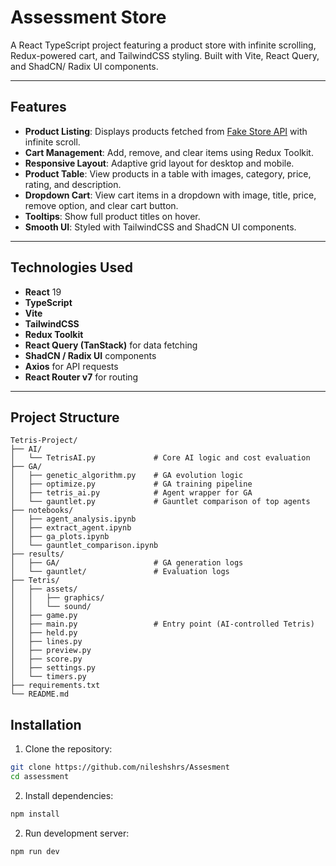 # Assessment Store

A React TypeScript project featuring a product store with infinite scrolling, Redux-powered cart, and TailwindCSS styling. Built with Vite, React Query, and ShadCN/ Radix UI components.

---

## Features

- **Product Listing**: Displays products fetched from [Fake Store API](https://fakestoreapi.com/) with infinite scroll.
- **Cart Management**: Add, remove, and clear items using Redux Toolkit.
- **Responsive Layout**: Adaptive grid layout for desktop and mobile.
- **Product Table**: View products in a table with images, category, price, rating, and description.
- **Dropdown Cart**: View cart items in a dropdown with image, title, price, remove option, and clear cart button.
- **Tooltips**: Show full product titles on hover.
- **Smooth UI**: Styled with TailwindCSS and ShadCN UI components.

---

## Technologies Used

- **React** 19
- **TypeScript**
- **Vite**
- **TailwindCSS**
- **Redux Toolkit**
- **React Query (TanStack)** for data fetching
- **ShadCN / Radix UI** components
- **Axios** for API requests
- **React Router v7** for routing

---

## Project Structure
```text
Tetris-Project/
├── AI/
│   └── TetrisAI.py             # Core AI logic and cost evaluation
├── GA/
│   ├── genetic_algorithm.py    # GA evolution logic
│   ├── optimize.py             # GA training pipeline
│   ├── tetris_ai.py            # Agent wrapper for GA
│   └── gauntlet.py             # Gauntlet comparison of top agents
├── notebooks/
│   ├── agent_analysis.ipynb
│   ├── extract_agent.ipynb
│   ├── ga_plots.ipynb
│   └── gauntlet_comparison.ipynb
├── results/
│   ├── GA/                     # GA generation logs
│   └── gauntlet/               # Evaluation logs
├── Tetris/
│   ├── assets/
│   │   ├── graphics/
│   │   └── sound/
│   ├── game.py
│   ├── main.py                 # Entry point (AI-controlled Tetris)
│   ├── held.py
│   ├── lines.py
│   ├── preview.py
│   ├── score.py
│   ├── settings.py
│   └── timers.py
├── requirements.txt
└── README.md
```

## Installation
1. Clone the repository:
```bash
git clone https://github.com/nileshshrs/Assesment
cd assessment
```

2. Install dependencies:
```bash
npm install
```

2. Run development server:
```bash
npm run dev
```